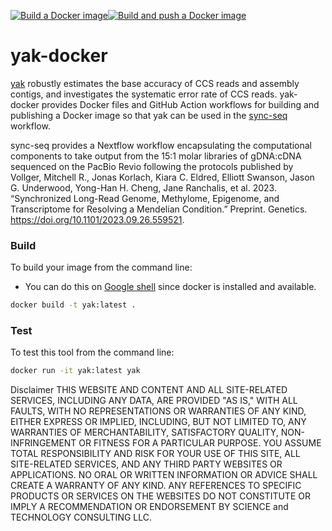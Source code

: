 [![Build a Docker image](https://github.com/adeslatt/yak-docker/actions/workflows/docker-image.yml/badge.svg)](https://github.com/adeslatt/yak-docker/actions/workflows/docker-image.yml)[![Build and push a Docker image](https://github.com/adeslatt/yak-docker/actions/workflows/docker-publish.yml/badge.svg)](https://github.com/adeslatt/yak-docker/actions/workflows/docker-publish.yml)

# yak-docker

[yak](https://github.com/lh3/yak) robustly estimates the base accuracy of CCS reads and assembly contigs, and investigates the systematic error rate of CCS reads. yak-docker provides Docker files and GitHub Action workflows for building and publishing a Docker image so that yak can be used in the [sync-seq](https://github.com/adeslatt/sync-seq) workflow.

sync-seq provides a Nextflow workflow encapsulating the computational components to take output from the 15:1 molar libraries of gDNA:cDNA sequenced on the PacBio Revio following the protocols published by Vollger, Mitchell R., Jonas Korlach, Kiara C. Eldred, Elliott Swanson, Jason G. Underwood, Yong-Han H. Cheng, Jane Ranchalis, et al. 2023. “Synchronized Long-Read Genome, Methylome, Epigenome, and Transcriptome for Resolving a Mendelian Condition.” Preprint. Genetics. https://doi.org/10.1101/2023.09.26.559521.

### Build

To build your image from the command line:
* You can do this on [Google shell](https://shell.cloud.google.com) since docker is installed and available.

```bash
docker build -t yak:latest .
```

### Test

To test this tool from the command line:

```bash
docker run -it yak:latest yak
```

Disclaimer
THIS WEBSITE AND CONTENT AND ALL SITE-RELATED SERVICES, INCLUDING ANY DATA, ARE PROVIDED "AS IS," WITH ALL FAULTS, WITH NO REPRESENTATIONS OR WARRANTIES OF ANY KIND, EITHER EXPRESS OR IMPLIED, INCLUDING, BUT NOT LIMITED TO, ANY WARRANTIES OF MERCHANTABILITY, SATISFACTORY QUALITY, NON-INFRINGEMENT OR FITNESS FOR A PARTICULAR PURPOSE. YOU ASSUME TOTAL RESPONSIBILITY AND RISK FOR YOUR USE OF THIS SITE, ALL SITE-RELATED SERVICES, AND ANY THIRD PARTY WEBSITES OR APPLICATIONS. NO ORAL OR WRITTEN INFORMATION OR ADVICE SHALL CREATE A WARRANTY OF ANY KIND. ANY REFERENCES TO SPECIFIC PRODUCTS OR SERVICES ON THE WEBSITES DO NOT CONSTITUTE OR IMPLY A RECOMMENDATION OR ENDORSEMENT BY SCIENCE and TECHNOLOGY CONSULTING LLC.
